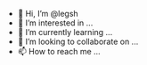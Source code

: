 - 👋 Hi, I’m @legsh
- 👀 I’m interested in ...
- 🌱 I’m currently learning ...
- 💞️ I’m looking to collaborate on ...
- 📫 How to reach me ...

<!---
legsh/legsh is a ✨ special ✨ repository because its `README.md` (this file) appears on your GitHub profile.
You can click the Preview link to take a look at your changes.
--->
